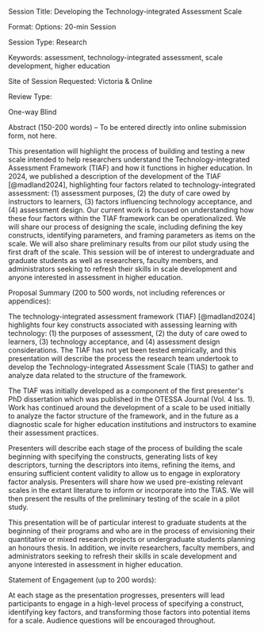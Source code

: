 
Session Title: Developing the Technology-integrated Assessment Scale

Format: Options: 20-min Session

Session Type: Research

Keywords:  assessment, technology-integrated assessment, scale development, higher education

Site of Session Requested: Victoria & Online

Review Type:

One-way Blind
<!--
Options: (1) Double-Blind, (2) One-Way Blind, or (3) Open
Default is double-blind; however, one-way blind, or open review may be requested especially where anonymity is not possible (e.g., media). For any media not ready at the time of submission, another review round will take place once it is ready prior to the conference

-->
Abstract (150-200 words) – To be entered directly into online submission form, not here.

This presentation will highlight the process of building and testing a new scale intended to help researchers understand the Technology-integrated Assessment Framework (TIAF) and how it functions in higher education. In 2024, we published a description of the development of the TIAF [@madland2024], highlighting four factors related to technology-integrated assessment: (1) assessment purposes, (2) the duty of care owed by instructors to learners, (3) factors influencing technology acceptance, and (4) assessment design. Our current work is focused on understanding how these four factors within the TIAF framework can be operationalized. We will share our process of designing the scale, including defining the key constructs, identifying parameters, and framing parameters as items on the scale. We will also share preliminary results from our pilot study using the first draft of the scale. This session will be of interest to undergraduate and graduate students as well as researchers, faculty members, and administrators seeking to refresh their skills in scale development and anyone interested in assessment in higher education.

<!--
The proposal summary for this section is not required if an optional proceeding is submitted at the same time. Reviewers will use the proposal summary provided here *OR* the proceedings file, but not both. Proceedings can be added onto an accepted submission for review at any time as we have an open-door policy, including for retro years. 
-->

Proposal Summary (200 to 500 words, not including references or appendices):

The technology-integrated assessment framework (TIAF) [@madland2024] highlights four key constructs associated with assessing learning with technology:  (1) the purposes of assessment, (2) the duty of care owed to learners, (3) technology acceptance, and (4) assessment design considerations. The TIAF has not yet been tested empirically, and this presentation will describe the process the research team undertook to develop the Technology-integrated Assessment Scale (TIAS) to gather and analyze data related to the structure of the framework.

The TIAF was initially developed as a component of the first presenter's PhD dissertation which was published in the OTESSA Journal (Vol. 4 Iss. 1). Work has continued around the development of a scale to be used initially to analyze the factor structure of the framework, and in the future as a diagnostic scale for higher education institutions and instructors to examine their assessment practices.

Presenters will describe each stage of the process of building the scale beginning with specifying the constructs, generating lists of key descriptors,  turning the descriptors into items, refining the items, and ensuring sufficient content validity to allow us to engage in exploratory factor analysis. Presenters will share how we used pre-existing relevant scales in the extant literature to inform or incorporate into the TIAS. We will then present the results of the preliminary testing of the scale in a pilot study. 

This presentation will be of particular interest to graduate students at the beginning of their programs and who are in the process of envisioning their quantitative or mixed research projects or undergraduate students planning an honours thesis. In addition, we invite researchers, faculty members, and administrators seeking to refresh their skills in scale development and anyone interested in assessment in higher education.


<!-- Assessing learning in higher education is a foundational task, allowing instructors and institutions to (1) certify to other stakeholders that learners have met the required outcomes for a course of study; (2) encourage deep and meaningful learning and study processes; and, (3) build capacity for learners to evaluate their own work and become self-sufficient lifelong learners. These interdependent purposes of assessment reflect the complexity of the task of coming to know what learners know. The purposes of assessment are complicated by the growing pressures on higher education instructors to ensure that assessment practices do not harm learners who are increasingly experiencing mental health challenges that impact their ability to learn and to demonstrate their learning through conventional methods (e.g. high-stakes exams). Furthermore, there are forces external to higher education that push institutions to integrate technology into curricula.  -->

<!-- The proposal summary for this section is not required if an optional proceeding is submitted at the same time. Reviewers will use the proposal summary provided here *OR* the proceedings file, but not both. Proceedings can be added onto an accepted submission for review at any time as we have an open-door policy, including for retro years. -->

Statement of Engagement (up to 200 words):

At each stage as the presentation progresses, presenters will lead participants to engage in a high-level process of specifying a construct, identifying key factors, and transforming those factors into potential items for a scale. Audience questions will be encouraged throughout.

<!-- For statement of engagement, please summarize how you plan to use the time slot you have requested. If there is more than one facilitator, identify their roles. We encourage planning for interactivity with the audience in person or online (e.g., breakout rooms, editable documents). We also encourage engagement of the open community who is not registered in the conference (e.g., sharing via social media at the conference hashtag, open access to resources). -->